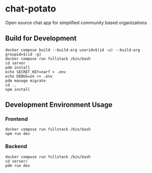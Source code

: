 # chat-potato

Open source chat app for simplified community based organizations

## Build for Development

```
docker compose build --build-arg userid=$(id -u) --build-arg groupid=$(id -g)
docker compose run fullstack /bin/bash
cd server
pdm install
echo SECRET_KEY=narf > .env
echo DEBUG=on >> .env
pdm manage migrate
cd ..
npm install
```

## Development Environment Usage

### Frontend

```
docker compose run fullstack /bin/bash
npm run dev
```

### Backend

```
docker compose run fullstack /bin/bash
cd server/
pdm run dev
```
